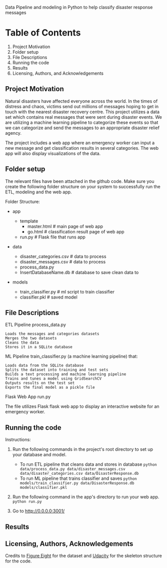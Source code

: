 Data Pipeline and modeling in Python to help classify disaster response messages

# Table of Contents
1. Project Motivation
2. Folder setup
3. File Descriptions
4. Running the code
5. Results
6. Licensing, Authors, and Acknowledgements

## Project Motivation

Natural disasters have affected everyone across the world. In the times of distress and chaos, victims send out millions of messages hoping to get in touch with the nearest disaster recovery centre. This project utilizes a data set which contains real messages that were sent during disaster events. We are utilizing a machine learning pipeline to categorize these events so that we can categorize and send the messages to an appropriate disaster relief agency.

The project includes a web app where an emergency worker can input a new message and get classification results in several categories. The web app will also display visualizations of the data.

## Folder setup

The relevant files have been attached in the github code. Make sure you create the following folder structure on your system to successfully run the ETL, modeling and the web app.

Folder Structure:

- app
    - template
       - master.html  # main page of web app
       - go.html  # classification result page of web app
    - run.py  # Flask file that runs app

- data
    - disaster_categories.csv  # data to process 
    - disaster_messages.csv  # data to process
    - process_data.py
    - InsertDatabaseName.db   # database to save clean data to

- models
    - train_classifier.py # ml script to train classifier
    - classifier.pkl  # saved model 


## File Descriptions

ETL Pipeline
process_data.py

    Loads the messages and categories datasets
    Merges the two datasets
    Cleans the data
    Stores it in a SQLite database

ML Pipeline
train_classifier.py (a machine learning pipeline) that:

    Loads data from the SQLite database
    Splits the dataset into training and test sets
    Builds a text processing and machine learning pipeline
    Trains and tunes a model using GridSearchCV
    Outputs results on the test set
    Exports the final model as a pickle file

Flask Web App
run.py

The file utilizes Flask flask web app to display an interactive website for an emergency worker.

## Running the code

Instructions:
1. Run the following commands in the project's root directory to set up your database and model.

    - To run ETL pipeline that cleans data and stores in database
        `python data/process_data.py data/disaster_messages.csv data/disaster_categories.csv data/DisasterResponse.db`
    - To run ML pipeline that trains classifier and saves
        `python models/train_classifier.py data/DisasterResponse.db models/classifier.pkl`

2. Run the following command in the app's directory to run your web app.
    `python run.py`

3. Go to http://0.0.0.0:3001/

## Results


## Licensing, Authors, Acknowledgements
Credits to [Figure Eight](https://www.figure-eight.com/dataset/combined-disaster-response-data/) for the dataset and [Udacity](https://www.udacity.com/) for the skeleton structure for the code.
